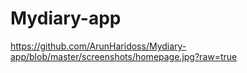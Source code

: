 # Mydiary-app
https://github.com/ArunHaridoss/Mydiary-app/blob/master/screenshots/homepage.jpg?raw=true

